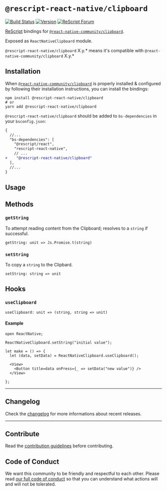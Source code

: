 # `@rescript-react-native/clipboard`

[![Build Status](https://github.com/rescript-react-native/clipboard/workflows/Build/badge.svg)](https://github.com/rescript-react-native/clipboard/actions)
[![Version](https://img.shields.io/npm/v/@rescript-react-native/clipboard.svg)](https://www.npmjs.com/@rescript-react-native/clipboard)
[![ReScript Forum](https://img.shields.io/discourse/posts?color=e6484f&label=ReScript%20Forum&server=https%3A%2F%2Fforum.rescript-lang.org)](https://forum.rescript-lang.org/)

[ReScript](https://rescript-lang.org) bindings for
[`@react-native-community/clipboard`](https://github.com/react-native-clipboard/clipboard).

Exposed as `ReactNativeClipboard` module.

`@rescript-react-native/clipboard` X.y.\* means it's compatible with
`@react-native-community/clipboard` X.y.\*

## Installation

When
[`@react-native-community/clipboard`](https://github.com/react-native-clipboard/clipboard)
is properly installed & configured by following their installation instructions,
you can install the bindings:

```console
npm install @rescript-react-native/clipboard
# or
yarn add @rescript-react-native/clipboard
```

`@rescript-react-native/clipboard` should be added to `bs-dependencies` in your
`bsconfig.json`:

```diff
{
  //...
  "bs-dependencies": [
    "@rescript/react",
    "rescript-react-native",
    // ...
+    "@rescript-react-native/clipboard"
  ],
  //...
}
```

## Usage

## Methods

### `getString`

To attempt reading content from the Clipboard; resolves to a `string` if
successful.

```rescript
getString: unit => Js.Promise.t(string)
```

### `setString`

To copy a `string` to the Clipbard.

```rescript
setString: string => unit
```

## Hooks

### `useClipboard`

```rescript
useClipboard: unit => (string, string => unit)
```

#### Example

```rescript
open ReactNative;

ReactNativeClipboard.setString("initial value");

let make = () => {
  let (data, setData) = ReactNativeClipboard.useClipboard();

  <View>
    <Button title=data onPress={_ => setData("new value")} />
  </View>

};
```

---

## Changelog

Check the [changelog](./CHANGELOG.md) for more informations about recent
releases.

---

## Contribute

Read the
[contribution guidelines](https://github.com/rescript-react-native/.github/blob/master/CONTRIBUTING.md)
before contributing.

## Code of Conduct

We want this community to be friendly and respectful to each other. Please read
[our full code of conduct](https://github.com/rescript-react-native/.github/blob/master/CODE_OF_CONDUCT.md)
so that you can understand what actions will and will not be tolerated.
